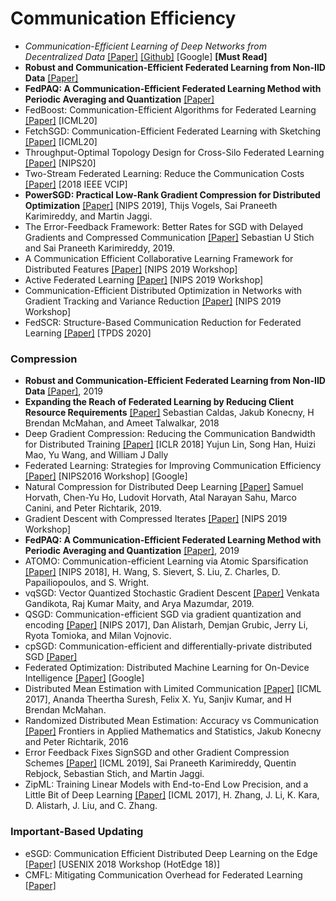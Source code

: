 # Communication Efficiency

* *Communication-Efficient Learning of Deep Networks from Decentralized Data* [[Paper]](https://arxiv.org/abs/1602.05629) [[Github]](https://github.com/roxanneluo/Federated-Learning) [Google] **[Must Read]**
* **Robust and Communication-Efficient Federated Learning from Non-IID Data** [[Paper]](https://arxiv.org/pdf/1903.02891)
* **FedPAQ: A Communication-Efficient Federated Learning Method with Periodic Averaging and Quantization** [[Paper]](https://arxiv.org/abs/1909.13014)
* FedBoost: Communication-Efficient Algorithms for Federated Learning [[Paper]](https://proceedings.icml.cc/static/paper_files/icml/2020/5967-Paper.pdf) [ICML20]
* FetchSGD: Communication-Efficient Federated Learning with Sketching [[Paper]](https://arxiv.org/abs/2007.07682) [ICML20]
* Throughput-Optimal Topology Design for Cross-Silo Federated Learning [[Paper]](https://papers.nips.cc/paper/2020/file/e29b722e35040b88678e25a1ec032a21-Paper.pdf) [NIPS20]
* Two-Stream Federated Learning: Reduce the Communication Costs [[Paper]](https://ieeexplore.ieee.org/document/8698609) [2018 IEEE VCIP] 
* **PowerSGD: Practical Low-Rank Gradient Compression for Distributed Optimization** [[Paper]](https://arxiv.org/abs/1905.13727) [NIPS 2019], Thijs Vogels, Sai Praneeth Karimireddy, and Martin Jaggi. 
* The Error-Feedback Framework: Better Rates for SGD with Delayed Gradients and Compressed Communication [[Paper]](https://arxiv.org/abs/1909.05350) Sebastian U Stich and Sai Praneeth Karimireddy, 2019.
* A Communication Efficient Collaborative Learning Framework for Distributed Features [[Paper]](https://arxiv.org/abs/1912.11187) [NIPS 2019 Workshop]
* Active Federated Learning [[Paper]](https://arxiv.org/abs/1909.12641) [NIPS 2019 Workshop]
* Communication-Efficient Distributed Optimization in Networks with Gradient Tracking and Variance Reduction [[Paper]](https://arxiv.org/abs/1909.05844) [NIPS 2019 Workshop]
* FedSCR: Structure-Based Communication Reduction for Federated Learning [[Paper]](https://ieeexplore.ieee.org/document/9303442) [TPDS 2020]

### Compression

* **Robust and Communication-Efficient Federated Learning from Non-IID Data** [[Paper]](https://arxiv.org/pdf/1903.02891), 2019
* **Expanding the Reach of Federated Learning by Reducing Client Resource Requirements** [[Paper]](https://arxiv.org/abs/1812.07210) Sebastian Caldas, Jakub Konecny, H Brendan McMahan, and Ameet Talwalkar, 2018
* Deep Gradient Compression: Reducing the Communication Bandwidth for Distributed Training [[Paper]](https://arxiv.org/abs/1712.01887) [ICLR 2018] Yujun Lin, Song Han, Huizi Mao, Yu Wang, and William J Dally
* Federated Learning: Strategies for Improving Communication Efficiency [[Paper]](https://arxiv.org/abs/1610.05492) [NIPS2016 Workshop] [Google]
* Natural Compression for Distributed Deep Learning [[Paper]](https://arxiv.org/abs/1905.10988) Samuel Horvath, Chen-Yu Ho, Ludovit Horvath, Atal Narayan Sahu, Marco Canini, and Peter Richtarik, 2019.
* Gradient Descent with Compressed Iterates [[Paper]](https://arxiv.org/abs/1909.04716) [NIPS 2019 Workshop]
* **FedPAQ: A Communication-Efficient Federated Learning Method with Periodic Averaging and Quantization** [[Paper]](https://arxiv.org/abs/1909.13014), 2019
* ATOMO: Communication-efficient Learning via Atomic Sparsification [[Paper]](https://arxiv.org/abs/1806.04090)  [NIPS 2018], H. Wang, S. Sievert, S. Liu, Z. Charles, D. Papailiopoulos, and S. Wright.
* vqSGD: Vector Quantized Stochastic Gradient Descent [[Paper]](https://arxiv.org/abs/1911.07971) Venkata Gandikota, Raj Kumar Maity, and Arya Mazumdar, 2019.
* QSGD: Communication-efficient SGD via gradient quantization and encoding [[Paper]](https://arxiv.org/abs/1610.02132) [NIPS 2017], Dan Alistarh, Demjan Grubic, Jerry Li, Ryota Tomioka, and Milan Vojnovic.
* cpSGD: Communication-efficient and differentially-private distributed SGD [[Paper]](https://arxiv.org/abs/1805.10559)
* Federated Optimization: Distributed Machine Learning for On-Device Intelligence [[Paper]](https://arxiv.org/abs/1610.02527) [Google]
* Distributed Mean Estimation with Limited Communication [[Paper]](https://arxiv.org/abs/1611.00429) [ICML 2017], Ananda Theertha Suresh, Felix X. Yu, Sanjiv Kumar, and H Brendan McMahan. 
* Randomized Distributed Mean Estimation: Accuracy vs Communication [[Paper]](https://arxiv.org/abs/1611.07555) Frontiers in Applied Mathematics and Statistics, Jakub Konecny and Peter Richtarik, 2016
* Error Feedback Fixes SignSGD and other Gradient Compression Schemes [[Paper]](https://arxiv.org/abs/1901.09847) [ICML 2019], Sai Praneeth Karimireddy, Quentin Rebjock, Sebastian Stich, and Martin Jaggi.
* ZipML: Training Linear Models with End-to-End Low Precision, and a Little Bit of Deep Learning [[Paper]](http://proceedings.mlr.press/v70/zhang17e.html) [ICML 2017], H. Zhang, J. Li, K. Kara, D. Alistarh, J. Liu, and C. Zhang.

### Important-Based Updating

* eSGD: Communication Efficient Distributed Deep Learning on the Edge [[Paper]](https://www.usenix.org/conference/hotedge18/presentation/tao) [USENIX 2018 Workshop (HotEdge 18)]
* CMFL: Mitigating Communication Overhead for Federated Learning [[Paper]](http://home.cse.ust.hk/~lwangbm/CMFL.pdf)

